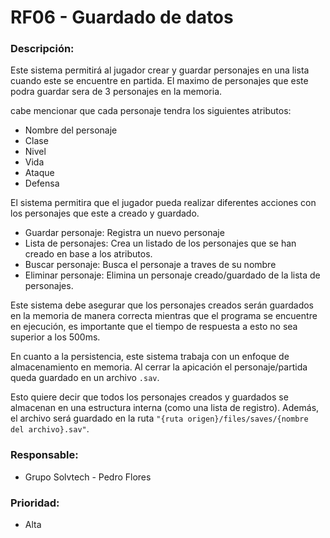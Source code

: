 # RF06 - Guardado de datos

### Descripción:

Este sistema  permitirá al jugador crear y guardar personajes en una lista cuando este se encuentre en partida. El maximo de personajes que este podra guardar sera de 3 personajes en la memoria.


cabe mencionar que cada personaje tendra los siguientes atributos: 

- Nombre del personaje <br>
- Clase<br>
- Nivel<br>
- Vida<br>
- Ataque <br>
- Defensa<br>

El sistema permitira que el jugador pueda realizar diferentes acciones con los personajes que este a creado y guardado.
- Guardar personaje: Registra un nuevo personaje
- Lista de personajes: Crea un listado de los personajes que se han creado en base a los atributos.
- Buscar personaje: Busca el personaje a traves de su nombre 
- Eliminar personaje: Elimina un personaje creado/guardado de la lista de personajes.

Este sistema debe asegurar que los personajes creados serán guardados en la memoria de manera correcta mientras que el programa se encuentre en ejecución, es importante que el tiempo de respuesta a esto no sea superior a los 500ms.


En cuanto a la persistencia, este sistema trabaja con un enfoque de almacenamiento en memoria. Al cerrar la apicación el personaje/partida queda guardado en un archivo `.sav`.

Esto quiere decir que todos los personajes creados y guardados se almacenan en una estructura interna (como una lista de registro). Además, el archivo será guardado en la ruta `"{ruta origen}/files/saves/{nombre del archivo}.sav"`.



### Responsable: 
 
- Grupo Solvtech - Pedro Flores

### Prioridad:

- Alta
